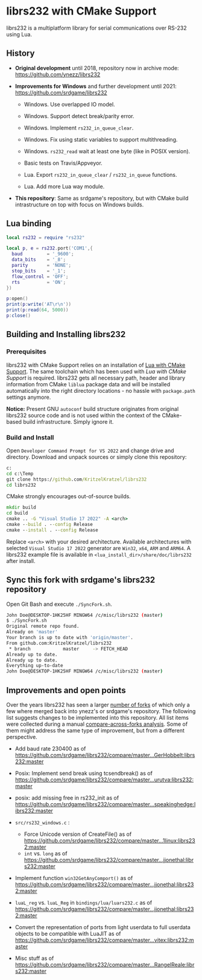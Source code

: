# librs232 with CMake Support

librs232 is a multiplatform library for serial communications over RS-232 using Lua.

## History

- **Original development** until 2018, repository now in archive mode: https://github.com/ynezz/librs232

- **Improvements for Windows** and further development until 2021: https://github.com/srdgame/librs232

  * Windows. Use overlapped IO model.

  * Windows. Support detect break/parity error.

  * Windows. Implement `rs232_in_queue_clear`.

  * Windows. Fix using static variables to support multithreading.

  * Windows. `rs232_read` wait at least one byte (like in POSIX version).

  * Basic tests on Travis/Appveyor.

  * Lua. Export `rs232_in_queue_clear` / `rs232_in_queue` functions.

  * Lua. Add more Lua way module.

- **This repository**: Same as srdgame's repository, but with CMake build intrastructure on top with focus on Windows builds.

## Lua binding

```Lua
local rs232 = require "rs232"

local p, e = rs232.port('COM1',{
  baud         = '_9600';
  data_bits    = '_8';
  parity       = 'NONE';
  stop_bits    = '_1';
  flow_control = 'OFF';
  rts          = 'ON';
})

p:open()
print(p:write('AT\r\n'))
print(p:read(64, 5000))
p:close()
```

## Building and Installing librs232

### Prerequisites

librs232 with CMake Support relies on an installation of [Lua with CMake Support](https://github.com/KritzelKratzel/lua#readme). The same toolchain which has been used with *Lua with CMake Support* is required. librs232 gets all necessary path, header and library information from CMake `liblua` package data and will be installed automatically into the right directory locations - no hassle with `package.path` settings anymore.

**Notice:** Present GNU `autoconf` build structure originates from original librs232 source code and is not used within the context of the CMake-based build infrastructure. Simply ignore it.

### Build and Install

Open `Developer Command Prompt for VS 2022` and change drive and directory. Download and unpack sources or simply clone this repository:

```cmd
c:
cd c:\Temp
git clone https://github.com/KritzelKratzel/librs232
cd librs232
```

CMake strongly encourages out-of-source builds.

```cmd
mkdir build
cd build
cmake .. -G "Visual Studio 17 2022" -A <arch>
cmake --build . --config Release
cmake --install . --config Release
```

Replace `<arch>` with your desired architecture. Available architectures with selected `Visual Studio 17 2022` generator are `Win32`, `x64`, `ARM` and `ARM64`. A librs232 example file is available in `<lua_install_dir>/share/doc/librs232` after install.

## Sync this fork with srdgame's librs232 repository

Open Git Bash and execute `./SyncFork.sh`.

```bash
John Doe@DESKTOP-1HK25HF MINGW64 /c/misc/librs232 (master)
$ ./SyncFork.sh
Original remote repo found.
Already on 'master'
Your branch is up to date with 'origin/master'.
From github.com:KritzelKratzel/librs232
 * branch            master     -> FETCH_HEAD
Already up to date.
Already up to date.
Everything up-to-date
John Doe@DESKTOP-1HK25HF MINGW64 /c/misc/librs232 (master)
```

## Improvements and open points

Over the years librs232 has seen a larger [number of forks](https://github.com/ynezz/librs232/network/members) of which only a few where merged back into ynezz's or srdgame's repository. The following list suggests changes to be implemented into this repository. All list items were collected during a manual [compare-across-forks analysis](https://github.com/srdgame/librs232/compare/master...srdgame:librs232:master). Some of them might address the same type of improvement, but from a different perspective.

- Add baud rate 230400 as of https://github.com/srdgame/librs232/compare/master...GerHobbelt:librs232:master

- Posix: Implement send break using tcsendbreak() as of https://github.com/srdgame/librs232/compare/master...urutva:librs232:master
- posix: add missing free in rs232_init as of https://github.com/srdgame/librs232/compare/master...speakinghedge:librs232:master
- `src/rs232_windows.c` :
  - Force Unicode version of CreateFile() as of https://github.com/srdgame/librs232/compare/master...1linux:librs232:master
  - `int` vs. `long` as of https://github.com/srdgame/librs232/compare/master...jjonethal:librs232:master
- Implement function `win32GetAnyComport()` as of https://github.com/srdgame/librs232/compare/master...jjonethal:librs232:master
- `luaL_reg` vs. `luaL_Reg` in `bindings/lua/luars232.c` as of https://github.com/srdgame/librs232/compare/master...jjonethal:librs232:master
- Convert the representation of ports from light userdata to full userdata objects to be compatible with LuaJIT as of https://github.com/srdgame/librs232/compare/master...vitex:librs232:master
- Misc stuff as of https://github.com/srdgame/librs232/compare/master...RangelReale:librs232:master

